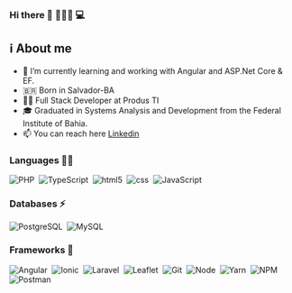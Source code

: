 ### Hi there 👋 🙋🏻‍♂️ 💻

## :information_source: About me

- 🌱 I’m currently learning and working with Angular and ASP.Net Core & EF.
- 🇧🇷 Born in Salvador-BA
- :man_technologist: Full Stack Developer at Produs TI
- :mortar_board: Graduated in Systems Analysis and Development from the Federal Institute of Bahia.
- 📫 You can reach here [Linkedin](https://www.linkedin.com/in/jonatas-s-santos/)

### Languages :man_technologist:

![PHP](https://img.shields.io/badge/PHP-8892BE?style=flat&logo=php&logoColor=white)&nbsp;
![TypeScript](https://img.shields.io/badge/TypeScript-007ACC?style=flat&logo=typescript&logoColor=white)&nbsp;
![html5](https://img.shields.io/badge/HTML5-E34F26?style=flat&logo=html5&logoColor=white)&nbsp;
![css](https://img.shields.io/badge/CSS-239120?&style=flat&logo=css3&logoColor=white)&nbsp;
![JavaScript](https://img.shields.io/badge/JavaScript-323330?style=flat&logo=javascript&logoColor=F7DF1E)&nbsp;
<!-- ![C#](https://img.shields.io/badge/c%23-823085.svg?style=flat&logo=c-sharp&logoColor=white)&nbsp; -->
<!-- ![JAVA](https://img.shields.io/badge/Java-ED8B00?style=flat&logo=java&logoColor=white)&nbsp; -->
<!-- ![Dart](https://img.shields.io/badge/Dart-0175C2?style=flat&logo=dart&logoColor=white)&nbsp; -->

### Databases ⚡
![PostgreSQL](https://img.shields.io/badge/PostgreSQL-316192?style=flat&logo=postgresql&logoColor=white)&nbsp;
![MySQL](https://img.shields.io/badge/MySQL-00000F?style=flat&logo=mysql&logoColor=white)&nbsp;

### Frameworks 🚀
![Angular](https://img.shields.io/badge/Angular-20232A?style=flat&logo=angular&logoColor=B52E31)&nbsp;
![Ionic](https://img.shields.io/badge/Ionic-%233880FF.svg?style=flat&logo=Ionic&logoColor=white)&nbsp;
![Laravel](https://img.shields.io/badge/Laravel-FF2C1F?style=flat&logo=laravel&logoColor=61DAFB)&nbsp;
![Leaflet](https://img.shields.io/badge/Leaflet-199900?style=flat&logo=Leaflet&logoColor=79BB43)&nbsp;
![Git](https://img.shields.io/badge/Git-F05032?style=flat&logo=git&logoColor=white)&nbsp;
![Node](https://img.shields.io/badge/node.js-%2343853D.svg?style=flat&logo=node-dot-js&logoColor=white)&nbsp;
![Yarn](https://img.shields.io/badge/Yarn-2C8EBB?style=flat&logo=yarn&logoColor=white)&nbsp;
![NPM](https://img.shields.io/badge/npm-CB3837?style=flat&logo=npm&logoColor=white)&nbsp;
![Postman](https://img.shields.io/badge/Postman-FF6C37?style=flat&logo=Postman&logoColor=white)&nbsp;

<!-- 
### IDE💻
![Visual Studio Code](https://img.shields.io/badge/Visual_Studio_Code-0078D4?style=flat&logo=visual%20studio%20code&logoColor=white)&nbsp;
-->
<!-- ![](https://github-profile-summary-cards.vercel.app/api/cards/profile-details?username=jonatasts&theme=dracula) -->
<!-- ![](https://github-profile-summary-cards.vercel.app/api/cards/repos-per-language?username=jonatasts&theme=dracula) -->
<!-- ![](https://github-profile-summary-cards.vercel.app/api/cards/most-commit-language?username=jonatasts&theme=dracula)
<!-- ![](https://github-profile-summary-cards.vercel.app/api/cards/stats?username=jonatasts&theme=dracula) -->
<!-- ![](https://github-profile-summary-cards.vercel.app/api/cards/productive-time?username=jonatasts&theme=dracula) -->

<!--
<p align="left">
<a href="https://github.com/jonatasts">
  <img height="180em" src="https://github-readme-stats.vercel.app/api?username=jonatasts&show_icons=true&theme=dracula"/>
  <img height="180em" src="https://github-readme-stats.vercel.app/api/top-langs/?username=jonatasts&layout=compact&theme=dracula"/>
</a>
</p>

<img src="https://visitor-badge.glitch.me/badge?page_id=jonatasts" alt="visitors"/>
-->
